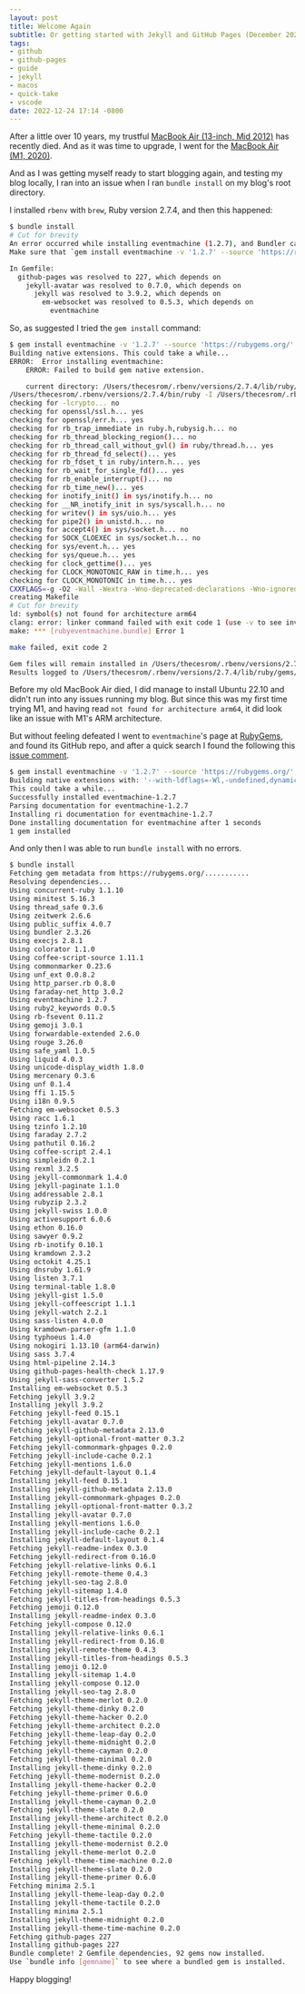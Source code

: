 ```yaml
---
layout: post
title: Welcome Again
subtitle: Or getting started with Jekyll and GitHub Pages (December 2022 Edition)
tags:
- github
- github-pages
- guide
- jekyll
- macos
- quick-take
- vscode
date: 2022-12-24 17:14 -0800
---
```

After a little over 10 years, my trustful [MacBook Air (13-inch, Mid 2012)](https://support.apple.com/kb/SP670?locale=en_US) has recently died. And as it was time to upgrade, I went for the [MacBook Air (M1, 2020)](https://support.apple.com/kb/SP825?locale=en_US).

And as I was getting myself ready to start blogging again, and testing my blog locally, I ran into an issue when I ran `bundle install` on my blog's root directory.

I installed `rbenv` with `brew`, Ruby version 2.7.4, and then this happened:

```sh
$ bundle install
# Cut for brevity
An error occurred while installing eventmachine (1.2.7), and Bundler cannot continue.
Make sure that `gem install eventmachine -v '1.2.7' --source 'https://rubygems.org/'` succeeds before bundling.

In Gemfile:
  github-pages was resolved to 227, which depends on
    jekyll-avatar was resolved to 0.7.0, which depends on
      jekyll was resolved to 3.9.2, which depends on
        em-websocket was resolved to 0.5.3, which depends on
          eventmachine
```

So, as suggested I tried the `gem install` command:

```sh
$ gem install eventmachine -v '1.2.7' --source 'https://rubygems.org/'
Building native extensions. This could take a while...
ERROR:  Error installing eventmachine:
	ERROR: Failed to build gem native extension.

    current directory: /Users/thecesrom/.rbenv/versions/2.7.4/lib/ruby/gems/2.7.0/gems/eventmachine-1.2.7/ext
/Users/thecesrom/.rbenv/versions/2.7.4/bin/ruby -I /Users/thecesrom/.rbenv/versions/2.7.4/lib/ruby/2.7.0 -r ./siteconf20221220-4681-wmlash.rb extconf.rb
checking for -lcrypto... no
checking for openssl/ssl.h... yes
checking for openssl/err.h... yes
checking for rb_trap_immediate in ruby.h,rubysig.h... no
checking for rb_thread_blocking_region()... no
checking for rb_thread_call_without_gvl() in ruby/thread.h... yes
checking for rb_thread_fd_select()... yes
checking for rb_fdset_t in ruby/intern.h... yes
checking for rb_wait_for_single_fd()... yes
checking for rb_enable_interrupt()... no
checking for rb_time_new()... yes
checking for inotify_init() in sys/inotify.h... no
checking for __NR_inotify_init in sys/syscall.h... no
checking for writev() in sys/uio.h... yes
checking for pipe2() in unistd.h... no
checking for accept4() in sys/socket.h... no
checking for SOCK_CLOEXEC in sys/socket.h... no
checking for sys/event.h... yes
checking for sys/queue.h... yes
checking for clock_gettime()... yes
checking for CLOCK_MONOTONIC_RAW in time.h... yes
checking for CLOCK_MONOTONIC in time.h... yes
CXXFLAGS=-g -O2 -Wall -Wextra -Wno-deprecated-declarations -Wno-ignored-qualifiers -Wno-unused-result -Wno-address
creating Makefile
# Cut for brevity
ld: symbol(s) not found for architecture arm64
clang: error: linker command failed with exit code 1 (use -v to see invocation)
make: *** [rubyeventmachine.bundle] Error 1

make failed, exit code 2

Gem files will remain installed in /Users/thecesrom/.rbenv/versions/2.7.4/lib/ruby/gems/2.7.0/gems/eventmachine-1.2.7 for inspection.
Results logged to /Users/thecesrom/.rbenv/versions/2.7.4/lib/ruby/gems/2.7.0/extensions/arm64-darwin-22/2.7.0/eventmachine-1.2.7/gem_make.out
```

Before my old MacBook Air died, I did manage to install Ubuntu 22.10 and didn't run into any issues running my blog. But since this was my first time trying M1, and having read `not found for architecture arm64`, it did look like an issue with M1's ARM architecture.

But without feeling defeated I went to `eventmachine`'s page at [RubyGems](https://rubygems.org/gems/eventmachine), and found its GitHub repo, and after a quick search I found the following this [issue comment](https://github.com/eventmachine/eventmachine/issues/960#issuecomment-1332076385).

```sh
$ gem install eventmachine -v '1.2.7' --source 'https://rubygems.org/' -- --with-ldflags='-Wl,-undefined,dynamic_lookup'
Building native extensions with: '--with-ldflags=-Wl,-undefined,dynamic_lookup'
This could take a while...
Successfully installed eventmachine-1.2.7
Parsing documentation for eventmachine-1.2.7
Installing ri documentation for eventmachine-1.2.7
Done installing documentation for eventmachine after 1 seconds
1 gem installed
```

And only then I was able to run `bundle install` with no errors.

```sh
$ bundle install
Fetching gem metadata from https://rubygems.org/...........
Resolving dependencies...
Using concurrent-ruby 1.1.10
Using minitest 5.16.3
Using thread_safe 0.3.6
Using zeitwerk 2.6.6
Using public_suffix 4.0.7
Using bundler 2.3.26
Using execjs 2.8.1
Using colorator 1.1.0
Using coffee-script-source 1.11.1
Using commonmarker 0.23.6
Using unf_ext 0.0.8.2
Using http_parser.rb 0.8.0
Using faraday-net_http 3.0.2
Using eventmachine 1.2.7
Using ruby2_keywords 0.0.5
Using rb-fsevent 0.11.2
Using gemoji 3.0.1
Using forwardable-extended 2.6.0
Using rouge 3.26.0
Using safe_yaml 1.0.5
Using liquid 4.0.3
Using unicode-display_width 1.8.0
Using mercenary 0.3.6
Using unf 0.1.4
Using ffi 1.15.5
Using i18n 0.9.5
Fetching em-websocket 0.5.3
Using racc 1.6.1
Using tzinfo 1.2.10
Using faraday 2.7.2
Using pathutil 0.16.2
Using coffee-script 2.4.1
Using simpleidn 0.2.1
Using rexml 3.2.5
Using jekyll-commonmark 1.4.0
Using jekyll-paginate 1.1.0
Using addressable 2.8.1
Using rubyzip 2.3.2
Using jekyll-swiss 1.0.0
Using activesupport 6.0.6
Using ethon 0.16.0
Using sawyer 0.9.2
Using rb-inotify 0.10.1
Using kramdown 2.3.2
Using octokit 4.25.1
Using dnsruby 1.61.9
Using listen 3.7.1
Using terminal-table 1.8.0
Using jekyll-gist 1.5.0
Using jekyll-coffeescript 1.1.1
Using jekyll-watch 2.2.1
Using sass-listen 4.0.0
Using kramdown-parser-gfm 1.1.0
Using typhoeus 1.4.0
Using nokogiri 1.13.10 (arm64-darwin)
Using sass 3.7.4
Using html-pipeline 2.14.3
Using github-pages-health-check 1.17.9
Using jekyll-sass-converter 1.5.2
Installing em-websocket 0.5.3
Fetching jekyll 3.9.2
Installing jekyll 3.9.2
Fetching jekyll-feed 0.15.1
Fetching jekyll-avatar 0.7.0
Fetching jekyll-github-metadata 2.13.0
Fetching jekyll-optional-front-matter 0.3.2
Fetching jekyll-commonmark-ghpages 0.2.0
Fetching jekyll-include-cache 0.2.1
Fetching jekyll-mentions 1.6.0
Fetching jekyll-default-layout 0.1.4
Installing jekyll-feed 0.15.1
Installing jekyll-github-metadata 2.13.0
Installing jekyll-commonmark-ghpages 0.2.0
Installing jekyll-optional-front-matter 0.3.2
Installing jekyll-avatar 0.7.0
Installing jekyll-mentions 1.6.0
Installing jekyll-include-cache 0.2.1
Installing jekyll-default-layout 0.1.4
Fetching jekyll-readme-index 0.3.0
Fetching jekyll-redirect-from 0.16.0
Fetching jekyll-relative-links 0.6.1
Fetching jekyll-remote-theme 0.4.3
Fetching jekyll-seo-tag 2.8.0
Fetching jekyll-sitemap 1.4.0
Fetching jekyll-titles-from-headings 0.5.3
Fetching jemoji 0.12.0
Installing jekyll-readme-index 0.3.0
Fetching jekyll-compose 0.12.0
Installing jekyll-relative-links 0.6.1
Installing jekyll-redirect-from 0.16.0
Installing jekyll-remote-theme 0.4.3
Installing jekyll-titles-from-headings 0.5.3
Installing jemoji 0.12.0
Installing jekyll-sitemap 1.4.0
Installing jekyll-compose 0.12.0
Installing jekyll-seo-tag 2.8.0
Fetching jekyll-theme-merlot 0.2.0
Fetching jekyll-theme-dinky 0.2.0
Fetching jekyll-theme-hacker 0.2.0
Fetching jekyll-theme-architect 0.2.0
Fetching jekyll-theme-leap-day 0.2.0
Fetching jekyll-theme-midnight 0.2.0
Fetching jekyll-theme-cayman 0.2.0
Fetching jekyll-theme-minimal 0.2.0
Installing jekyll-theme-dinky 0.2.0
Fetching jekyll-theme-modernist 0.2.0
Installing jekyll-theme-hacker 0.2.0
Fetching jekyll-theme-primer 0.6.0
Installing jekyll-theme-cayman 0.2.0
Fetching jekyll-theme-slate 0.2.0
Installing jekyll-theme-architect 0.2.0
Installing jekyll-theme-minimal 0.2.0
Fetching jekyll-theme-tactile 0.2.0
Installing jekyll-theme-modernist 0.2.0
Installing jekyll-theme-merlot 0.2.0
Fetching jekyll-theme-time-machine 0.2.0
Installing jekyll-theme-slate 0.2.0
Installing jekyll-theme-primer 0.6.0
Fetching minima 2.5.1
Installing jekyll-theme-leap-day 0.2.0
Installing jekyll-theme-tactile 0.2.0
Installing minima 2.5.1
Installing jekyll-theme-midnight 0.2.0
Installing jekyll-theme-time-machine 0.2.0
Fetching github-pages 227
Installing github-pages 227
Bundle complete! 2 Gemfile dependencies, 92 gems now installed.
Use `bundle info [gemname]` to see where a bundled gem is installed.
```

Happy blogging!
